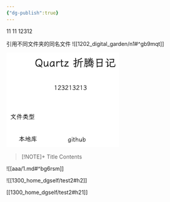 ```yaml
---
{"dg-publish":true}
---
```



11
11
12312

引用不同文件夹的同名文件
![[1202_digital_garden/n1#^gb9mqt]]


![2024-03-01quartz折腾.excalidraw.png](img/user/Excalidraw/2024-03-01quartz%E6%8A%98%E8%85%BE.excalidraw.png)


> [!NOTE]+ Title
> Contents


![[aaa/1.md#^bg6rsm]]


![[1300_home_dgself/test2#h2]]

[[1300_home_dgself/test2#h21]]